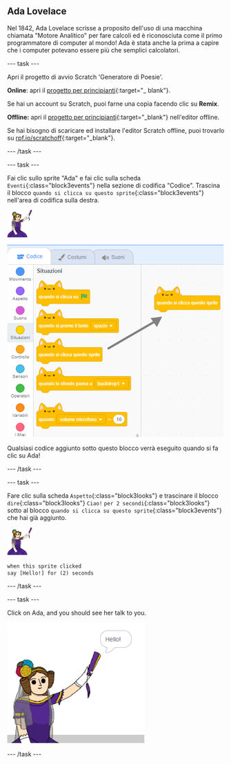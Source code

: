 ## Ada Lovelace

Nel 1842, Ada Lovelace scrisse a proposito dell'uso di una macchina chiamata "Motore Analitico" per fare calcoli ed è riconosciuta come il primo programmatore di computer al mondo! Ada è stata anche la prima a capire che i computer potevano essere più che semplici calcolatori.

\--- task \---

Apri il progetto di avvio Scratch 'Generatore di Poesie'.

**Online**: apri il [progetto per principianti](http://rpf.io/poetry-on){:target="_ blank"}.

Se hai un account su Scratch, puoi farne una copia facendo clic su **Remix**.

**Offline:** apri il [progetto per principianti](http://rpf.io/p/en/beat-the-goalie-go){:target="_blank"} nell'editor offline.

Se hai bisogno di scaricare ed installare l'editor Scratch offline, puoi trovarlo su [rpf.io/scratchoff](http://rpf.io/scratchoff){:target="_blank"}.

\--- /task \---

\--- task \---

Fai clic sullo sprite "Ada" e fai clic sulla scheda `Eventi`{:class="block3events"} nella sezione di codifica "Codice". Trascina il blocco `quando si clicca su questo sprite`{:class="block3events"} nell'area di codifica sulla destra.

![sprite ada](images/ada-sprite.png)

![trascinando il blocco quando si clicca su questo sprite](images/poetry-click.png)

Qualsiasi codice aggiunto sotto questo blocco verrà eseguito quando si fa clic su Ada!

\--- /task \---

\--- task \---

Fare clic sulla scheda `Aspetto`{:class="block3looks"} e trascinare il blocco `dire`{:class="block3looks"} `Ciao!` `per 2 secondi`{:class="block3looks"} sotto al blocco `quando si clicca su questo sprite`{:class="block3events"} che hai già aggiunto.

![ada sprite](images/ada-sprite.png)

```blocks3
when this sprite clicked
say [Hello!] for (2) seconds
```

\--- /task \---

\--- task \---

Click on Ada, and you should see her talk to you.

![screenshot](images/poetry-say-test.png)

\--- /task \---